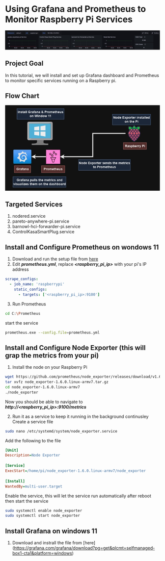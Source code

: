 # Using Grafana and Prometheus to Monitor Raspberry Pi Services

![alt text](https://github.com/withabubaker/Using-Grafana-and-Prometheus-to-Monitor-Raspberry-Pi-Services/blob/main/img/GrafanaDash.jpg)


## Project Goal
In this tutorial, we will install and set up Grafana dashboard and Prometheus to monitor specific services running on a Raspberry pi.

## Flow Chart
![alt text](https://github.com/withabubaker/Using-Grafana-and-Prometheus-to-Monitor-Raspberry-Pi-Services/blob/main/img/GrafanaFlowChart.jpg)

## Targeted Services
1. nodered.service
3. pareto-anywhere-pi.service
4. barnowl-hci-forwarder-pi.service
5. ControlKasaSmartPlug.service

## Install and Configure Prometheus on wondows 11

1. Download and run the setup file from [here](https://prometheus.io/download/)
2. Edit ***prometheus.yml***, replace ***<raspberry_pi_ip>*** with your pi's IP address
```yaml
scrape_configs:
  - job_name: 'raspberrypi'
    static_configs:
      - targets: ['<raspberry_pi_ip>:9100']
```

3. Run Prometheus
```bash
cd C:\Prometheus
```
start the service
```bash
prometheus.exe --config.file=prometheus.yml
```

## Install and Configure Node Exporter (this will grap the metrics from your pi)

1. Install the node on your Raspberry Pi
```bash
wget https://github.com/prometheus/node_exporter/releases/download/v1.6.0/node_exporter-1.6.0.linux-armv7.tar.gz
tar xvfz node_exporter-1.6.0.linux-armv7.tar.gz
cd node_exporter-1.6.0.linux-armv7
./node_exporter
```
Now you should be able to navigate to ***http://<raspberry_pi_ip>:9100/metrics***

2. Run it as a service to keep it running in the background continusley
Create a service file
```bash
sudo nano /etc/systemd/system/node_exporter.service
```
Add the following to the file
```ini
[Unit]
Description=Node Exporter

[Service]
ExecStart=/home/pi/node_exporter-1.6.0.linux-armv7/node_exporter

[Install]
WantedBy=multi-user.target
```

Enable the service, this will let the service run automatically after reboot
then start the service
```bash
sudo systemctl enable node_exporter
sudo systemctl start node_exporter
```

## Install Grafana on windows 11

1. Download and instrall the file from [here] (https://grafana.com/grafana/download?pg=get&plcmt=selfmanaged-box1-cta1&platform=windows)
